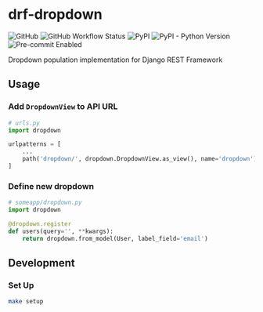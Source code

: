 # drf-dropdown

![GitHub](https://img.shields.io/github/license/earthpyy/drf-dropdown)
![GitHub Workflow Status](https://img.shields.io/github/actions/workflow/status/earthpyy/drf-dropdown/ci.yaml?branch=main)
![PyPI](https://img.shields.io/pypi/v/drf-dropdown)
![PyPI - Python Version](https://img.shields.io/pypi/pyversions/drf-dropdown)
![Pre-commit Enabled](https://img.shields.io/badge/pre--commit-enabled-brightgreen?logo=pre-commit&logoColor=white)

Dropdown population implementation for Django REST Framework

## Usage

### Add `DropdownView` to API URL

```python
# urls.py
import dropdown

urlpatterns = [
    ...
    path('dropdown/', dropdown.DropdownView.as_view(), name='dropdown'),
]
```

### Define new dropdown

```python
# someapp/dropdown.py
import dropdown

@dropdown.register
def users(query='', **kwargs):
    return dropdown.from_model(User, label_field='email')
```

## Development

### Set Up

```bash
make setup
```
